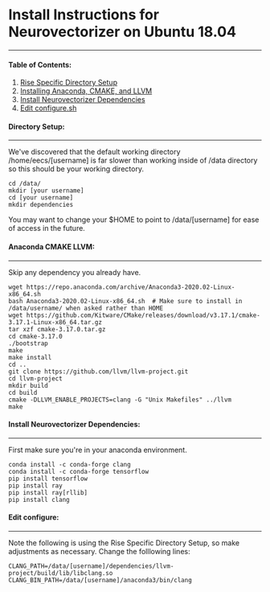 # Install Instructions for Neurovectorizer on Ubuntu 18.04
----
#### Table of Contents:
1. [Rise Specific Directory Setup](#directory-setup) 
2. [Installing Anaconda, CMAKE, and LLVM](#anaconda-cmake-llvm)
3. [Install Neurovectorizer Dependencies](#install-neurovectorizer-dependencies)  
4. [Edit configure&#46;sh](#edit-configure)

####  Directory Setup: 
----
We've discovered that the default working directory /home/eecs/[username] is far slower than working inside of /data directory so this should be your working directory.
 ```
 cd /data/
 mkdir [your username]
 cd [your username]
 mkdir dependencies
```
You may want to change your $HOME to point to /data/[username] for ease of access in the future.   


#### Anaconda CMAKE LLVM: 
----
Skip any dependency you already have.
```
wget https://repo.anaconda.com/archive/Anaconda3-2020.02-Linux-x86_64.sh
bash Anaconda3-2020.02-Linux-x86_64.sh  # Make sure to install in /data/username/ when asked rather than HOME
wget https://github.com/Kitware/CMake/releases/download/v3.17.1/cmake-3.17.1-Linux-x86_64.tar.gz
tar xzf cmake-3.17.0.tar.gz
cd cmake-3.17.0
./bootstrap
make
make install
cd ..
git clone https://github.com/llvm/llvm-project.git
cd llvm-project
mkdir build
cd build
cmake -DLLVM_ENABLE_PROJECTS=clang -G "Unix Makefiles" ../llvm
make
```


#### Install Neurovectorizer Dependencies: 
----
First make sure you're in your anaconda environment.
```
conda install -c conda-forge clang
conda install -c conda-forge tensorflow
pip install tensorflow
pip install ray
pip install ray[rllib]
pip install clang
```  

#### Edit configure:
----
Note the following is using the Rise Specific Directory Setup, so make adjustments as necessary. Change the folllowing lines:
```
CLANG_PATH=/data/[username]/dependencies/llvm-project/build/lib/libclang.so
CLANG_BIN_PATH=/data/[username]/anaconda3/bin/clang
```
